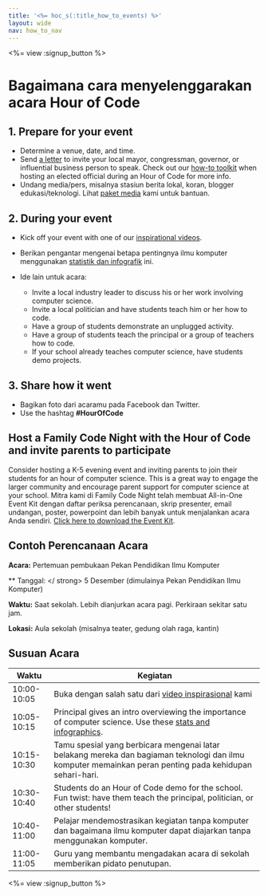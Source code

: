 ```yaml
---
title: '<%= hoc_s(:title_how_to_events) %>'
layout: wide
nav: how_to_nav
---
```

<%= view :signup_button %>

# Bagaimana cara menyelenggarakan acara Hour of Code

## 1. Prepare for your event

- Determine a venue, date, and time.
- Send [a letter](https://docs.google.com/a/code.org/document/d/1eP41sKW7y0qq_JvkRIgZK8dWYICaGRZ4CCDETXa78wY/edit) to invite your local mayor, congressman, governor, or influential business person to speak. Check out our [how-to toolkit](<%=resolve_url('/files/elected-official.pdf')%>) when hosting an elected official during an Hour of Code for more info.
- Undang media/pers, misalnya stasiun berita lokal, koran, blogger edukasi/teknologi. Lihat [paket media](<%= resolve_url('/promote/press-kit') %>) kami untuk bantuan.

## 2. During your event

- Kick off your event with one of our [inspirational videos](<%= resolve_url('/promote/resources#videos') %>).
- Berikan pengantar mengenai betapa pentingnya ilmu komputer menggunakan [statistik dan infografik](<%= resolve_url('/promote/stats') %>) ini.   
      
    
- Ide lain untuk acara: 
    - Invite a local industry leader to discuss his or her work involving computer science.
    - Invite a local politician and have students teach him or her how to code.
    - Have a group of students demonstrate an unplugged activity.
    - Have a group of students teach the principal or a group of teachers how to code.
    - If your school already teaches computer science, have students demo projects.

## 3. Share how it went

- Bagikan foto dari acaramu pada Facebook dan Twitter. 
- Use the hashtag **#HourOfCode**

## Host a Family Code Night with the Hour of Code and invite parents to participate

Consider hosting a K-5 evening event and inviting parents to join their students for an hour of computer science. This is a great way to engage the larger community and encourage parent support for computer science at your school. Mitra kami di Family Code Night telah membuat All-in-One Event Kit dengan daftar periksa perencanaan, skrip presenter, email undangan, poster, powerpoint dan lebih banyak untuk menjalankan acara Anda sendiri. [Click here to download the Event Kit](http://www.familycodenight.org/DownloadCodeDotOrg.html).

## Contoh Perencanaan Acara

**Acara:** Pertemuan pembukaan Pekan Pendidikan Ilmu Komputer

** Tanggal: </ strong> 5 Desember (dimulainya Pekan Pendidikan Ilmu Komputer)</p> 

**Waktu:** Saat sekolah. Lebih dianjurkan acara pagi. Perkiraan sekitar satu jam.

**Lokasi:** Aula sekolah (misalnya teater, gedung olah raga, kantin)   
  


## Susuan Acara

| Waktu       | Kegiatan                                                                                                                                                |
| ----------- | ------------------------------------------------------------------------------------------------------------------------------------------------------- |
| 10:00-10:05 | Buka dengan salah satu dari [video inspirasional](<%= resolve_url('/promote/resources#videos') %>) kami                                                   |
| 10:05-10:15 | Principal gives an intro overviewing the importance of computer science. Use these [stats and infographics](<%= resolve_url('/promote/stats') %>).        |
| 10:15-10:30 | Tamu spesial yang berbicara mengenai latar belakang mereka dan bagiaman teknologi dan ilmu komputer memainkan peran penting pada kehidupan sehari-hari. |
| 10:30-10:40 | Students do an Hour of Code demo for the school. Fun twist: have them teach the principal, politician, or other students!                               |
| 10:40-11:00 | Pelajar mendemostrasikan kegiatan tanpa komputer dan bagaimana ilmu komputer dapat diajarkan tanpa menggunakan komputer.                                |
| 11:00-11:05 | Guru yang membantu mengadakan acara di sekolah memberikan pidato penutupan.                                                                             |

<%= view :signup_button %>
